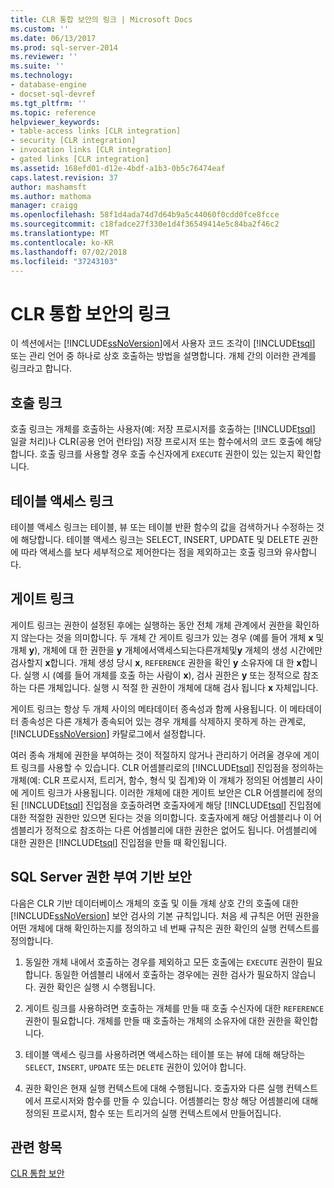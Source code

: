 ```yaml
---
title: CLR 통합 보안의 링크 | Microsoft Docs
ms.custom: ''
ms.date: 06/13/2017
ms.prod: sql-server-2014
ms.reviewer: ''
ms.suite: ''
ms.technology:
- database-engine
- docset-sql-devref
ms.tgt_pltfrm: ''
ms.topic: reference
helpviewer_keywords:
- table-access links [CLR integration]
- security [CLR integration]
- invocation links [CLR integration]
- gated links [CLR integration]
ms.assetid: 168efd01-d12e-4bdf-a1b3-0b5c76474eaf
caps.latest.revision: 37
author: mashamsft
ms.author: mathoma
manager: craigg
ms.openlocfilehash: 58f1d4ada74d7d64b9a5c44060f0cdd0fce8fcce
ms.sourcegitcommit: c18fadce27f330e1d4f36549414e5c84ba2f46c2
ms.translationtype: MT
ms.contentlocale: ko-KR
ms.lasthandoff: 07/02/2018
ms.locfileid: "37243103"
---
```

# <a name="links-in-clr-integration-security"></a>CLR 통합 보안의 링크
  이 섹션에서는 [!INCLUDE[ssNoVersion](../../includes/ssnoversion-md.md)]에서 사용자 코드 조각이 [!INCLUDE[tsql](../../includes/tsql-md.md)] 또는 관리 언어 중 하나로 상호 호출하는 방법을 설명합니다. 개체 간의 이러한 관계를 링크라고 합니다.  
  
## <a name="invocation-links"></a>호출 링크  
 호출 링크는 개체를 호출하는 사용자(예: 저장 프로시저를 호출하는 [!INCLUDE[tsql](../../includes/tsql-md.md)] 일괄 처리)나 CLR(공용 언어 런타임) 저장 프로시저 또는 함수에서의 코드 호출에 해당합니다. 호출 링크를 사용할 경우 호출 수신자에게 `EXECUTE` 권한이 있는 있는지 확인합니다.  
  
## <a name="table-access-links"></a>테이블 액세스 링크  
 테이블 액세스 링크는 테이블, 뷰 또는 테이블 반환 함수의 값을 검색하거나 수정하는 것에 해당합니다. 테이블 액세스 링크는 SELECT, INSERT, UPDATE 및 DELETE 권한에 따라 액세스를 보다 세부적으로 제어한다는 점을 제외하고는 호출 링크와 유사합니다.  
  
## <a name="gated-links"></a>게이트 링크  
 게이트 링크는 권한이 설정된 후에는 실행하는 동안 전체 개체 관계에서 권한을 확인하지 않는다는 것을 의미합니다. 두 개체 간 게이트 링크가 있는 경우 (예를 들어 개체 **x** 및 개체 **y**), 개체에 대 한 권한을 **y** 개체에서액세스되는다른개체및**y** 개체의 생성 시간에만 검사할지 **x**합니다. 개체 생성 당시 **x**, `REFERENCE` 권한을 확인 **y** 소유자에 대 한 **x**합니다. 실행 시 (예를 들어 개체를 호출 하는 사람이 **x**), 검사 권한은 **y** 또는 정적으로 참조 하는 다른 개체입니다. 실행 시 적절 한 권한이 개체에 대해 검사 됩니다 **x** 자체입니다.  
  
 게이트 링크는 항상 두 개체 사이의 메타데이터 종속성과 함께 사용됩니다. 이 메타데이터 종속성은 다른 개체가 종속되어 있는 경우 개체를 삭제하지 못하게 하는 관계로, [!INCLUDE[ssNoVersion](../../includes/ssnoversion-md.md)] 카탈로그에서 설정합니다.  
  
 여러 종속 개체에 권한을 부여하는 것이 적절하지 않거나 관리하기 어려울 경우에 게이트 링크를 사용할 수 있습니다. CLR 어셈블리로의 [!INCLUDE[tsql](../../includes/tsql-md.md)] 진입점을 정의하는 개체(예: CLR 프로시저, 트리거, 함수, 형식 및 집계)와 이 개체가 정의된 어셈블리 사이에 게이트 링크가 사용됩니다. 이러한 개체에 대한 게이트 보안은 CLR 어셈블리에 정의된 [!INCLUDE[tsql](../../includes/tsql-md.md)] 진입점을 호출하려면 호출자에게 해당 [!INCLUDE[tsql](../../includes/tsql-md.md)] 진입점에 대한 적절한 권한만 있으면 된다는 것을 의미합니다. 호출자에게 해당 어셈블리나 이 어셈블리가 정적으로 참조하는 다른 어셈블리에 대한 권한은 없어도 됩니다. 어셈블리에 대한 권한은 [!INCLUDE[tsql](../../includes/tsql-md.md)] 진입점을 만들 때 확인됩니다.  
  
## <a name="sql-server-authorization-based-security"></a>SQL Server 권한 부여 기반 보안  
 다음은 CLR 기반 데이터베이스 개체의 호출 및 이들 개체 상호 간의 호출에 대한 [!INCLUDE[ssNoVersion](../../includes/ssnoversion-md.md)] 보안 검사의 기본 규칙입니다. 처음 세 규칙은 어떤 권한을 어떤 개체에 대해 확인하는지를 정의하고 네 번째 규칙은 권한 확인의 실행 컨텍스트를 정의합니다.  
  
1.  동일한 개체 내에서 호출하는 경우를 제외하고 모든 호출에는 `EXECUTE` 권한이 필요합니다. 동일한 어셈블리 내에서 호출하는 경우에는 권한 검사가 필요하지 않습니다. 권한 확인은 실행 시 수행됩니다.  
  
2.  게이트 링크를 사용하려면 호출하는 개체를 만들 때 호출 수신자에 대한 `REFERENCE` 권한이 필요합니다. 개체를 만들 때 호출하는 개체의 소유자에 대한 권한을 확인합니다.  
  
3.  테이블 액세스 링크를 사용하려면 액세스하는 테이블 또는 뷰에 대해 해당하는 `SELECT`, `INSERT`, `UPDATE` 또는 `DELETE` 권한이 있어야 합니다.  
  
4.  권한 확인은 현재 실행 컨텍스트에 대해 수행됩니다. 호출자와 다른 실행 컨텍스트에서 프로시저와 함수를 만들 수 있습니다. 어셈블리는 항상 해당 어셈블리에 대해 정의된 프로시저, 함수 또는 트리거의 실행 컨텍스트에서 만들어집니다.  
  
## <a name="see-also"></a>관련 항목  
 [CLR 통합 보안](../../relational-databases/clr-integration/security/clr-integration-security.md)  
  
  
